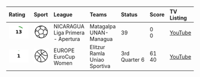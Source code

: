 | Rating                                                                                                                                 | Sport                                                                                                                | League                               | Teams                           | Status        | Score    | TV Listing                                                          |
|:---------------------------------------------------------------------------------------------------------------------------------------|:---------------------------------------------------------------------------------------------------------------------|:-------------------------------------|:--------------------------------|:--------------|:---------|:--------------------------------------------------------------------|
| <img src="https://raw.githubusercontent.com/BlakeDuncan25/Donut-SVG-Ratings/bac4e4a278175106499642192132b1786a9aec38/13.svg" alt="13"> | <img src="https://raw.githubusercontent.com/BlakeDuncan25/Donut-SVG-Ratings/master/soccer.png" alt="Soccer">         | NICARAGUA<br>Liga Primera - Apertura | Matagalpa<br>UNAN-Managua       | 39            | 0<br>0   | <a href="https://www.youtube.com/@NicaSportsTV/streams">YouTube</a> |
| <img src="https://raw.githubusercontent.com/BlakeDuncan25/Donut-SVG-Ratings/bac4e4a278175106499642192132b1786a9aec38/1.svg" alt="1">   | <img src="https://raw.githubusercontent.com/BlakeDuncan25/Donut-SVG-Ratings/master/basketball.png" alt="Basketball"> | EUROPE<br>EuroCup Women              | Elitzur Ramla<br>Uniao Sportiva | 3rd Quarter 6 | 61<br>40 | <a href="https://www.youtube.com/@FIBA/streams">YouTube</a>         |